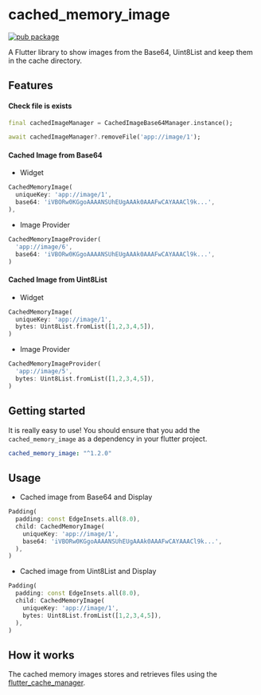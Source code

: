 # cached_memory_image

[![pub package](https://img.shields.io/pub/v/cached_memory_image.svg)](https://pub.dartlang.org/packages/cached_memory_image)

A Flutter library to show images from the Base64, Uint8List and keep them in the cache directory.

## Features

#### Check file is exists

```dart
final cachedImageManager = CachedImageBase64Manager.instance();

await cachedImageManager?.removeFile('app://image/1');
```

#### Cached Image from Base64

- Widget

```dart
CachedMemoryImage(
  uniqueKey: 'app://image/1',
  base64: 'iVBORw0KGgoAAAANSUhEUgAAAk0AAAFwCAYAAACl9k...',
),
```

- Image Provider

```dart
CachedMemoryImageProvider(
  'app://image/6',
  base64: 'iVBORw0KGgoAAAANSUhEUgAAAk0AAAFwCAYAAACl9k...',
)
```

#### Cached Image from Uint8List

- Widget

```dart
CachedMemoryImage(
  uniqueKey: 'app://image/1',
  bytes: Uint8List.fromList([1,2,3,4,5]),
)
```

- Image Provider

```dart
CachedMemoryImageProvider(
  'app://image/5',
  bytes: Uint8List.fromList([1,2,3,4,5]),
)
```

## Getting started

It is really easy to use! You should ensure that you add the `cached_memory_image` as a dependency in your flutter project.

```yaml
cached_memory_image: "^1.2.0"
```

## Usage

- Cached image from Base64 and Display

```dart
Padding(
  padding: const EdgeInsets.all(8.0),
  child: CachedMemoryImage(
    uniqueKey: 'app://image/1',
    base64: 'iVBORw0KGgoAAAANSUhEUgAAAk0AAAFwCAYAAACl9k...',
  ),
)
```

- Cached image from Uint8List and Display

```dart
Padding(
  padding: const EdgeInsets.all(8.0),
  child: CachedMemoryImage(
    uniqueKey: 'app://image/1',
    bytes: Uint8List.fromList([1,2,3,4,5]),
  ),
)
```

## How it works

The cached memory images stores and retrieves files using the [flutter_cache_manager](https://pub.dartlang.org/packages/flutter_cache_manager).
